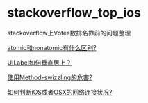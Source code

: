 # stackoverflow_top_ios
stackoverflow上Votes数排名靠前的问题整理

[atomic和nonatomic有什么区别?](https://github.com/helloted/stackoverflow_top_ios/blob/master/content/whats-the-difference-between-the-atomic-and-nonatomic-attributes.md)

[UILabel如何垂直居上？](https://github.com/helloted/stackoverflow_top_ios/blob/master/content/vertically-align-text-to-top-within-a-uilabel.md)

[使用Method-swizzling的危害?](https://github.com/helloted/stackoverflow_top_ios/blob/master/content/what-are-the-dangers-of-method-swizzling-in-objective-c.md)

[如何判断iOS或者OSX的网络连接状况?](https://github.com/helloted/stackoverflow_top_ios/blob/master/content/how-to-check-for-an-active-internet-connection-on-ios-or-osx.md)



